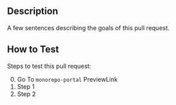 ## Description

A few sentences describing the goals of this pull request.

## How to Test

Steps to test this pull request:

0. Go To `monorepo-portal` PreviewLink
1. Step 1
2. Step 2

